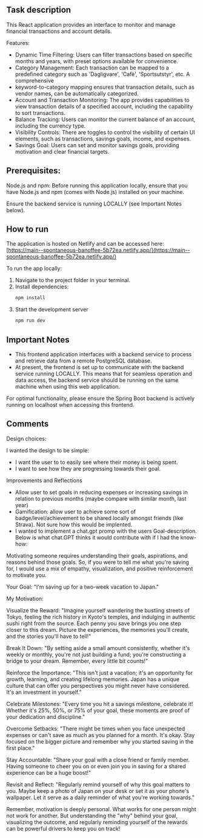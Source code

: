 ## Task description

This React application provides an interface to monitor and manage financial transactions and account details.

Features:

- Dynamic Time Filtering: Users can filter transactions based on specific months and years, with preset options available for convenience.
- Category Management: Each transaction can be mapped to a predefined category such as 'Dagligvare', 'Cafè', 'Sportsutstyr', etc. A comprehensive
- keyword-to-category mapping ensures that transaction details, such as vendor names, can be automatically categorized.
- Account and Transaction Monitoring: The app provides capabilities to view transaction details of a specified account, including the capability to sort transactions.
- Balance Tracking: Users can monitor the current balance of an account, including the currency type.
- Visibility Controls: There are toggles to control the visibility of certain UI elements, such as transactions, savings goals, income, and expenses.
- Savings Goal: Users can set and monitor savings goals, providing motivation and clear financial targets.

## Prerequisites:

Node.js and npm: Before running this application locally, ensure that you have Node.js and npm (comes with Node.js) installed on your machine.

Ensure the backend service is running LOCALLY (see Important Notes below).

## How to run

The application is hosted on Netlify and can be accessed here: [https://main--spontaneous-banoffee-5b72ea.netlify.app/](https://main--spontaneous-banoffee-5b72ea.netlify.app/)

To run the app locally:

1. Navigate to the project folder in your terminal.
2. Install dependencies:
   ```bash
   npm install
   ```
3. Start the development server
   ```bash
   npm run dev
   ```

## Important Notes

- This frontend application interfaces with a backend service to process and retrieve data from a remote PostgreSQL database.
- At present, the frontend is set up to communicate with the backend service running LOCALLY. This means that for seamless operation and data access, the backend service should be running on the same machine when using this web application.

For optimal functionality, please ensure the Spring Boot backend is actively running on localhost when accessing this frontend.

## Comments

Design choices:

I wanted the design to be simple:

- I want the user to to easily see where their money is being spent.
- I want to see how they are progressing towards their goal.

Improvements and Reflections

- Allow user to set goals in reducing expenses or increasing savings in relation to previous months (maybe compare with similar month, last year)
- Gamification: allow user to achieve some sort of badge/level/achievement to be shared locally amongst friends (like Strava). Not sure how this would be implented.
- I wanted to implement a chat.gpt promp with the users Goal-description. Below is what chat.GPT thinks it would contribute with if I had the know-how:

Motivating someone requires understanding their goals, aspirations, and reasons behind those goals. So, if you were to tell me what you're saving for, I would use a mix of empathy, visualization, and positive reinforcement to motivate you.

Your Goal: "I'm saving up for a two-week vacation to Japan."

My Motivation:

Visualize the Reward: "Imagine yourself wandering the bustling streets of Tokyo, feeling the rich history in Kyoto's temples, and indulging in authentic sushi right from the source. Each penny you save brings you one step closer to this dream. Picture the experiences, the memories you'll create, and the stories you'll have to tell!"

Break It Down: "By setting aside a small amount consistently, whether it's weekly or monthly, you're not just building a fund; you're constructing a bridge to your dream. Remember, every little bit counts!"

Reinforce the Importance: "This isn't just a vacation; it's an opportunity for growth, learning, and creating lifelong memories. Japan has a unique culture that can offer you perspectives you might never have considered. It's an investment in yourself."

Celebrate Milestones: "Every time you hit a savings milestone, celebrate it! Whether it's 25%, 50%, or 75% of your goal, these moments are proof of your dedication and discipline."

Overcome Setbacks: "There might be times when you face unexpected expenses or can't save as much as you planned for a month. It's okay. Stay focused on the bigger picture and remember why you started saving in the first place."

Stay Accountable: "Share your goal with a close friend or family member. Having someone to cheer you on or even join you in saving for a shared experience can be a huge boost!"

Revisit and Reflect: "Regularly remind yourself of why this goal matters to you. Maybe keep a photo of Japan on your desk or set it as your phone's wallpaper. Let it serve as a daily reminder of what you're working towards."

Remember, motivation is deeply personal. What works for one person might not work for another. But understanding the "why" behind your goal, visualizing the outcome, and regularly reminding yourself of the rewards can be powerful drivers to keep you on track!
